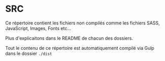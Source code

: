 # SRC

Ce répertoire contient les fichiers non compilés comme les fichiers SASS, JavaScript, Images, Fonts etc...

Plus d'explicaitons dans le README de chacun des dossiers.

Tout le contenu de ce répertoire est automatiquement compilé via Gulp dans le dossier `./dist`
